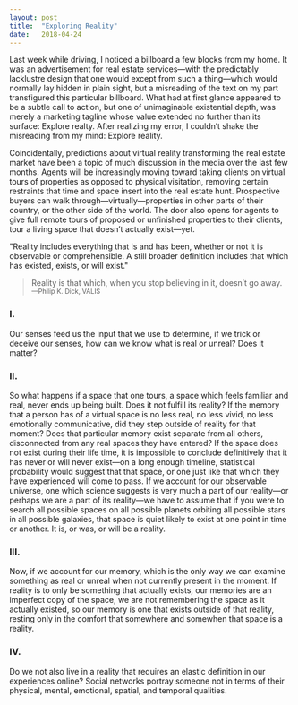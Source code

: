 ```yaml
---
layout: post
title:  "Exploring Reality"
date:   2018-04-24
---
```

Last week while driving, I noticed a billboard a few blocks from my home. It was an advertisement for real estate services—with the predictably lacklustre design that one would except from such a thing—which would normally lay hidden in plain sight, but a misreading of the text on my part transfigured this particular billboard. What had at first glance appeared to be a subtle call to action, but one of unimaginable existential depth, was merely a marketing tagline whose value extended no further than its surface: Explore realty. After realizing my error, I couldn’t shake the misreading from my mind: Explore reality.

Coincidentally, predictions about virtual reality transforming the real estate market have been a topic of much discussion in the media over the last few months. Agents will be increasingly moving toward taking clients on virtual tours of properties as opposed to physical visitation, removing certain restraints that time and space insert into the real estate hunt. Prospective buyers can walk through—virtually—properties in other parts of their country, or the other side of the world. The door also opens for agents to give full remote tours of proposed or unfinished properties to their clients, tour a living space that doesn’t actually exist—yet.

"Reality includes everything that is and has been, whether or not it is observable or comprehensible. A still broader definition includes that which has existed, exists, or will exist."

> Reality is that which, when you stop believing in it, doesn’t go away.
> <br><small>&mdash;Philip K. Dick, VALIS</small>

### I.
Our senses feed us the input that we use to determine, if we trick or deceive our senses, how can we know what is real or unreal? Does it matter?

### II.
So what happens if a space that one tours, a space which feels familiar and real, never ends up being built. Does it not fulfill its reality? If the memory that a person has of a virtual space is no less real, no less vivid, no less emotionally communicative, did they step outside of reality for that moment? Does that particular memory exist separate from all others, disconnected from any real spaces they have entered? If the space does not exist during their life time, it is impossible to conclude definitively that it has never or will never exist—on a long enough timeline, statistical probability would suggest that that space, or one just like that which they have experienced will come to pass. If we account for our observable universe, one which science suggests is very much a part of our reality—or perhaps we are a part of its reality—we have to assume that if you were to search all possible spaces on all possible planets orbiting all possible stars in all possible galaxies, that space is quiet likely to exist at one point in time or another. It is, or was, or will be a reality.

### III.
Now, if we account for our memory, which is the only way we can examine something as real or unreal when not currently present in the moment. If reality is to only be something that actually exists, our memories are an imperfect copy of the space, we are not remembering the space as it actually existed, so our memory is one that exists outside of that reality, resting only in the comfort that somewhere and somewhen that space is a reality.

### IV.
Do we not also live in a reality that requires an elastic definition in our experiences online? Social networks portray someone not in terms of their physical, mental, emotional, spatial, and temporal qualities.
